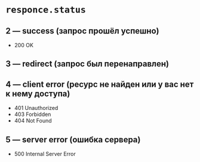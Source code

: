 # `responce.status`

## 2 — success (запрос прошёл успешно)

- 200 OK

## 3 — redirect (запрос был перенаправлен)

## 4 — client error (ресурс не найден или у вас нет к нему доступа)

- 401 Unauthorized
- 403 Forbidden
- 404 Not Found

## 5 — server error (ошибка сервера)

- 500 Internal Server Error
